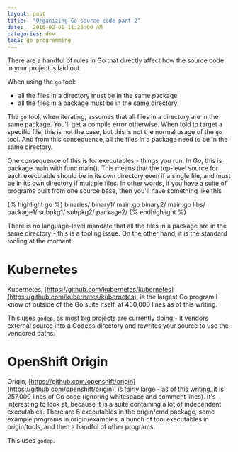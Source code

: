 ```yaml
---
layout: post
title:  "Organizing Go source code part 2"
date:   2016-02-01 11:26:00 AM
categories: dev
tags: go programming
---
```


There are a handful of rules in Go that directly affect how the source code in your project is laid out.

When using the ```go``` tool:

* all the files in a directory must be in the same package
* all the files in a package must be in the same directory

The ```go``` tool, when iterating, assumes that all files in a directory are in the same package. You'll get a compile
error otherwise. When told to target a specific file, this is not the case, but this is not the normal usage of
the ```go``` tool. And from this consequence, all the files in a package need to be in the same directory.

One consequence of this is for executables - things you run. In Go, this is package main with func main().
This means that the top-level source for each executable should be in its own directory even if a single file, and must
be in its own directory if multiple files. In other words,
if you have a suite of programs built from one source base, then you'll have something like this

{% highlight go %}
binaries/
  binary1/
    main.go
  binary2/
    main.go
libs/
  package1/
    subpkg1/
    subpkg2/
  package2/
{% endhighlight %}

There is no language-level mandate that all the files in a package are in the same directory - this is a tooling
issue. On the other hand, it is the standard tooling at the moment.

# Kubernetes

Kubernetes, [https://github.com/kubernetes/kubernetes](https://github.com/kubernetes/kubernetes), is the largest Go
program I know of outside of the Go suite itself, at 460,000 lines as of this writing.

This uses ```godep```, as most big projects are currently doing - it vendors external source into a Godeps directory and rewrites
your source to use the vendored paths.

# OpenShift Origin

Origin, [https://github.com/openshift/origin](https://github.com/openshift/origin), is fairly large - as of this writing,
it is 257,000 lines of Go code (ignoring whitespace and comment lines). It's interesting to look at, because
it is a suite containing a lot of independent executables. There are 6 executables in the origin/cmd package, some example programs
in origin/examples, a bunch of tool executables in origin/tools, and then a handful of other programs.

This uses ```godep```.
